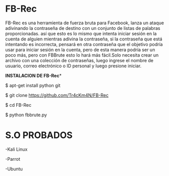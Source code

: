 # FB-Rec
FB-Rec es una herramienta de fuerza bruta para Facebook, lanza un ataque adivinando la contraseña de destino con un conjunto de listas de palabras proporcionadas.
así que esto es lo mismo que intenta iniciar sesión en la cuenta de alguien mientras adivina la contraseña, si la contraseña que está intentando es incorrecta, pensará en otra contraseña que el objetivo podría usar para iniciar sesión en la cuenta, pero de esta manera podría ser un poco más, pero con FBBrute esto lo hará más fácil.Solo necesita crear un archivo con una colección de contraseñas, luego ingrese el nombre de usuario, correo electrónico o ID personal y luego presione iniciar.

**INSTALACION DE FB-Rec***

$ apt-get install python git

$ git clone https://github.com/Tr4cKm4N/FB-Rec

$ cd FB-Rec

$ python fbbrute.py

# S.O PROBADOS

-Kali Linux

-Parrot

-Ubuntu
